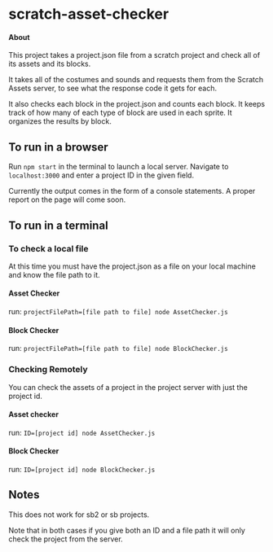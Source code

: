 # scratch-asset-checker
#### About
This project takes a project.json file from a scratch project and check all of its assets and its blocks.  

It takes all of the costumes and sounds and requests them from the Scratch Assets server, to see what the response code it gets for each.  

It also checks each block in the project.json and counts each block.  It keeps track of how many of each type of block are used in each sprite.  It organizes the results by block.

## To run in a browser
Run `npm start` in the terminal to launch a local server.
Navigate to `localhost:3000` and enter a project ID in the given field.

Currently the output comes in the form of a console statements.  A proper report on the page will come soon.

## To run in a terminal

### To check a local file
At this time you must have the project.json as a file on your local machine and know the file path to it.

#### Asset Checker
run:
`projectFilePath=[file path to file] node AssetChecker.js`

#### Block Checker
run:
`projectFilePath=[file path to file] node BlockChecker.js`

### Checking Remotely
You can check the assets of a project in the project server with just the project id.

#### Asset checker
run:
`ID=[project id] node AssetChecker.js`

#### Block Checker
run:
`ID=[project id] node BlockChecker.js`

## Notes
This does not work for sb2 or sb projects.

Note that in both cases if you give both an ID and a file path it will only check the project from the server.
